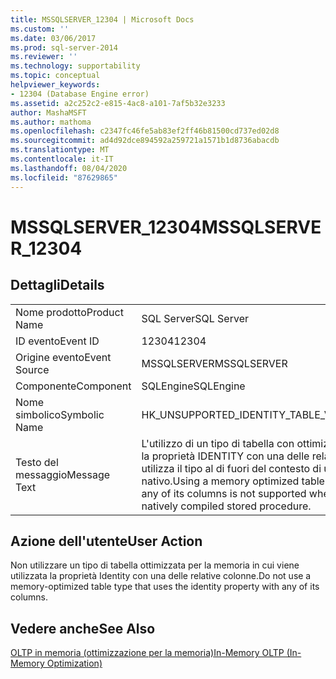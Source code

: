 ```yaml
---
title: MSSQLSERVER_12304 | Microsoft Docs
ms.custom: ''
ms.date: 03/06/2017
ms.prod: sql-server-2014
ms.reviewer: ''
ms.technology: supportability
ms.topic: conceptual
helpviewer_keywords:
- 12304 (Database Engine error)
ms.assetid: a2c252c2-e815-4ac8-a101-7af5b32e3233
author: MashaMSFT
ms.author: mathoma
ms.openlocfilehash: c2347fc46fe5ab83ef2ff46b81500cd737ed02d8
ms.sourcegitcommit: ad4d92dce894592a259721a1571b1d8736abacdb
ms.translationtype: MT
ms.contentlocale: it-IT
ms.lasthandoff: 08/04/2020
ms.locfileid: "87629865"
---
```

# <a name="mssqlserver_12304"></a><span data-ttu-id="3d6e9-102">MSSQLSERVER_12304</span><span class="sxs-lookup"><span data-stu-id="3d6e9-102">MSSQLSERVER_12304</span></span>
    
## <a name="details"></a><span data-ttu-id="3d6e9-103">Dettagli</span><span class="sxs-lookup"><span data-stu-id="3d6e9-103">Details</span></span>  
  
|||  
|-|-|  
|<span data-ttu-id="3d6e9-104">Nome prodotto</span><span class="sxs-lookup"><span data-stu-id="3d6e9-104">Product Name</span></span>|<span data-ttu-id="3d6e9-105">SQL Server</span><span class="sxs-lookup"><span data-stu-id="3d6e9-105">SQL Server</span></span>|  
|<span data-ttu-id="3d6e9-106">ID evento</span><span class="sxs-lookup"><span data-stu-id="3d6e9-106">Event ID</span></span>|<span data-ttu-id="3d6e9-107">12304</span><span class="sxs-lookup"><span data-stu-id="3d6e9-107">12304</span></span>|  
|<span data-ttu-id="3d6e9-108">Origine evento</span><span class="sxs-lookup"><span data-stu-id="3d6e9-108">Event Source</span></span>|<span data-ttu-id="3d6e9-109">MSSQLSERVER</span><span class="sxs-lookup"><span data-stu-id="3d6e9-109">MSSQLSERVER</span></span>|  
|<span data-ttu-id="3d6e9-110">Componente</span><span class="sxs-lookup"><span data-stu-id="3d6e9-110">Component</span></span>|<span data-ttu-id="3d6e9-111">SQLEngine</span><span class="sxs-lookup"><span data-stu-id="3d6e9-111">SQLEngine</span></span>|  
|<span data-ttu-id="3d6e9-112">Nome simbolico</span><span class="sxs-lookup"><span data-stu-id="3d6e9-112">Symbolic Name</span></span>|<span data-ttu-id="3d6e9-113">HK_UNSUPPORTED_IDENTITY_TABLE_VAR</span><span class="sxs-lookup"><span data-stu-id="3d6e9-113">HK_UNSUPPORTED_IDENTITY_TABLE_VAR</span></span>|  
|<span data-ttu-id="3d6e9-114">Testo del messaggio</span><span class="sxs-lookup"><span data-stu-id="3d6e9-114">Message Text</span></span>|<span data-ttu-id="3d6e9-115">L'utilizzo di un tipo di tabella con ottimizzazione per la memoria in cui viene utilizzata la proprietà IDENTITY con una delle relative colonne non è supportato quando si utilizza il tipo al di fuori del contesto di una stored procedure compilata in modo nativo.</span><span class="sxs-lookup"><span data-stu-id="3d6e9-115">Using a memory optimized table type that uses the IDENTITY property with any of its columns is not supported when using the type outside the context of a natively compiled stored procedure.</span></span>|  
  
## <a name="user-action"></a><span data-ttu-id="3d6e9-116">Azione dell'utente</span><span class="sxs-lookup"><span data-stu-id="3d6e9-116">User Action</span></span>  
 <span data-ttu-id="3d6e9-117">Non utilizzare un tipo di tabella ottimizzata per la memoria in cui viene utilizzata la proprietà Identity con una delle relative colonne.</span><span class="sxs-lookup"><span data-stu-id="3d6e9-117">Do not use a memory-optimized table type that uses the identity property with any of its columns.</span></span>  
  
## <a name="see-also"></a><span data-ttu-id="3d6e9-118">Vedere anche</span><span class="sxs-lookup"><span data-stu-id="3d6e9-118">See Also</span></span>  
 [<span data-ttu-id="3d6e9-119">OLTP in memoria &#40;ottimizzazione per la memoria&#41;</span><span class="sxs-lookup"><span data-stu-id="3d6e9-119">In-Memory OLTP &#40;In-Memory Optimization&#41;</span></span>](../in-memory-oltp/in-memory-oltp-in-memory-optimization.md)  
  
  
